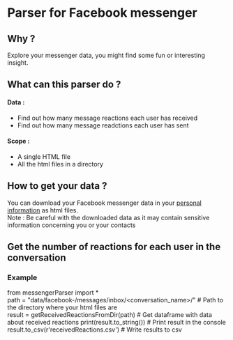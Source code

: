 # Parser for Facebook messenger

## Why ?
Explore your messenger data, you might find some fun or interesting insight.

## What can this parser do ?

#### Data :
* Find out how many message reactions each user has received
* Find out how many message readctions each user has sent

#### Scope :  
* A single HTML file
* All the html files in a directory

## How to get your data ?  
You can download your Facebook messenger data in your [personal information](https://www.facebook.com/settings?tab=your_facebook_information) as html files.  
Note : Be careful with the downloaded data as it may contain sensitive information concerning you or your contacts

## Get the number of reactions for each user in the conversation
### Example
from messengerParser import *  <br/>
path = "data/facebook-<username>/messages/inbox/<conversation_name>/"   # Path to the directory where your html files are  
result = getReceivedReactionsFromDir(path)  # Get dataframe with data about received reactions
print(result.to_string())                                                 # Print result in the console  
result.to_csv(r'receivedReactions.csv')                                 # Write results to csv  